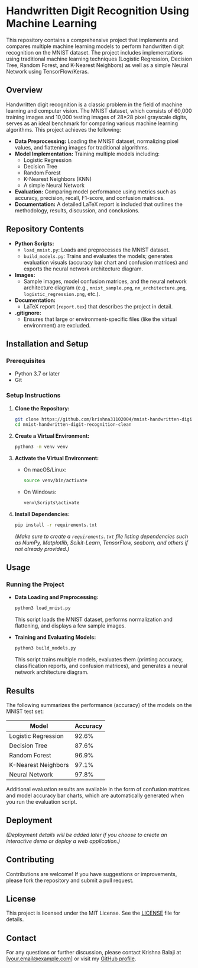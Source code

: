 # Handwritten Digit Recognition Using Machine Learning

This repository contains a comprehensive project that implements and compares multiple machine learning models to perform handwritten digit recognition on the MNIST dataset. The project includes implementations using traditional machine learning techniques (Logistic Regression, Decision Tree, Random Forest, and K-Nearest Neighbors) as well as a simple Neural Network using TensorFlow/Keras.

## Overview

Handwritten digit recognition is a classic problem in the field of machine learning and computer vision. The MNIST dataset, which consists of 60,000 training images and 10,000 testing images of 28×28 pixel grayscale digits, serves as an ideal benchmark for comparing various machine learning algorithms. This project achieves the following:

- **Data Preprocessing:** Loading the MNIST dataset, normalizing pixel values, and flattening images for traditional algorithms.
- **Model Implementation:** Training multiple models including:
  - Logistic Regression
  - Decision Tree
  - Random Forest
  - K-Nearest Neighbors (KNN)
  - A simple Neural Network
- **Evaluation:** Comparing model performance using metrics such as accuracy, precision, recall, F1-score, and confusion matrices.
- **Documentation:** A detailed LaTeX report is included that outlines the methodology, results, discussion, and conclusions.

## Repository Contents

- **Python Scripts:**
  - `load_mnist.py`: Loads and preprocesses the MNIST dataset.
  - `build_models.py`: Trains and evaluates the models; generates evaluation visuals (accuracy bar chart and confusion matrices) and exports the neural network architecture diagram.
- **Images:**
  - Sample images, model confusion matrices, and the neural network architecture diagram (e.g., `mnist_sample.png`, `nn_architecture.png`, `logistic_regression.png`, etc.).
- **Documentation:**
  - LaTeX report (`report.tex`) that describes the project in detail.
- **.gitignore:**
  - Ensures that large or environment-specific files (like the virtual environment) are excluded.

## Installation and Setup

### Prerequisites
- Python 3.7 or later
- Git

### Setup Instructions

1. **Clone the Repository:**
   ```bash
   git clone https://github.com/krishna31102004/mnist-handwritten-digit-recognition-clean.git
   cd mnist-handwritten-digit-recognition-clean
   ```

2. **Create a Virtual Environment:**
   ```bash
   python3 -m venv venv
   ```
   
3. **Activate the Virtual Environment:**
   - On macOS/Linux:
     ```bash
     source venv/bin/activate
     ```
   - On Windows:
     ```bash
     venv\Scripts\activate
     ```

4. **Install Dependencies:**
   ```bash
   pip install -r requirements.txt
   ```
   *(Make sure to create a `requirements.txt` file listing dependencies such as NumPy, Matplotlib, Scikit-Learn, TensorFlow, seaborn, and others if not already provided.)*

## Usage

### Running the Project
- **Data Loading and Preprocessing:**
  ```bash
  python3 load_mnist.py
  ```
  This script loads the MNIST dataset, performs normalization and flattening, and displays a few sample images.

- **Training and Evaluating Models:**
  ```bash
  python3 build_models.py
  ```
  This script trains multiple models, evaluates them (printing accuracy, classification reports, and confusion matrices), and generates a neural network architecture diagram.

## Results

The following summarizes the performance (accuracy) of the models on the MNIST test set:

| Model                  | Accuracy  |
| ---------------------- | --------- |
| Logistic Regression    | 92.6%     |
| Decision Tree          | 87.6%     |
| Random Forest          | 96.9%     |
| K-Nearest Neighbors    | 97.1%     |
| Neural Network         | 97.8%     |

Additional evaluation results are available in the form of confusion matrices and model accuracy bar charts, which are automatically generated when you run the evaluation script.

## Deployment

*(Deployment details will be added later if you choose to create an interactive demo or deploy a web application.)*

## Contributing

Contributions are welcome! If you have suggestions or improvements, please fork the repository and submit a pull request.

## License

This project is licensed under the MIT License. See the [LICENSE](LICENSE) file for details.

## Contact

For any questions or further discussion, please contact Krishna Balaji at [your.email@example.com] or visit my [GitHub profile](https://github.com/krishna31102004).

```
